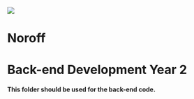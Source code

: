 
![](http://images.restapi.co.za/pvt/Noroff-64.png)
# Noroff
# Back-end Development Year 2
#### This folder should be used for the back-end code.

